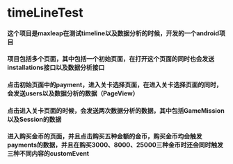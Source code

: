 # timeLineTest
#### 这个项目是maxleap在测试timeline以及数据分析的时候，开发的一个android项目
#### 项目包括多个页面，其中包括一个初始页面，在打开这个页面的同时也会发送installations接口以及数据分析接口
#### 点击初始页面中的payment，进入关卡选择页面，在进入关卡选择页面的同时，会发送users以及数据分析的数据（PageView）
#### 点击进入关卡页面的时候，会发送两次数据分析的数据，其中包括GameMission以及Session的数据
#### 进入购买金币的页面，并且点击购买五种金额的金币，购买金币均会触发payments的数据，并且在购买3000、8000、25000三种金币时还会同时触发三种不同内容的customEvent
